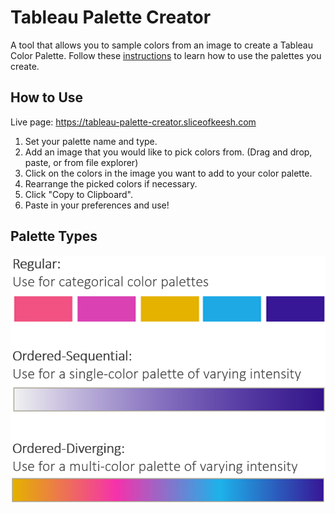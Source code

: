 # Tableau Palette Creator

A tool that allows you to sample colors from an image to create a Tableau Color Palette. Follow these [instructions](https://help.tableau.com/current/pro/desktop/en-us/formatting_create_custom_colors.htm) to learn how to use the palettes you create.

## How to Use

Live page: https://tableau-palette-creator.sliceofkeesh.com

1. Set your palette name and type.
1. Add an image that you would like to pick colors from. (Drag and drop, paste, or from file explorer)
1. Click on the colors in the image you want to add to your color palette.
1. Rearrange the picked colors if necessary.
1. Click "Copy to Clipboard".
1. Paste in your preferences and use!

## Palette Types

![](/palette_types.png)
